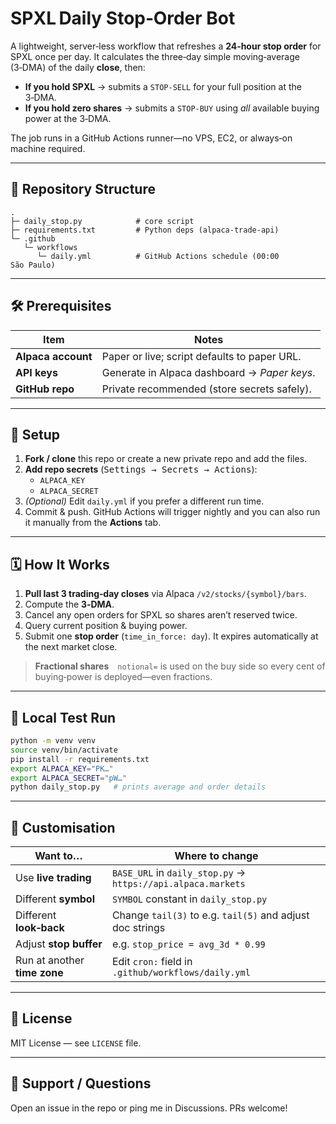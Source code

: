 # SPXL Daily Stop‑Order Bot

A lightweight, server‑less workflow that refreshes a **24‑hour stop order** for SPXL once per day.  It calculates the three‑day simple moving‑average (3‑DMA) of the daily **close**, then:

* **If you hold SPXL** → submits a `STOP‑SELL` for your full position at the 3‑DMA.
* **If you hold zero shares** → submits a `STOP‑BUY` using *all* available buying power at the 3‑DMA.

The job runs in a GitHub Actions runner—no VPS, EC2, or always‑on machine required.

---

## 📂 Repository Structure

```text
.
├─ daily_stop.py            # core script
├─ requirements.txt         # Python deps (alpaca‑trade‑api)
└─ .github
   └─ workflows
      └─ daily.yml          # GitHub Actions schedule (00:00 São Paulo)
```

---

## 🛠 Prerequisites

| Item | Notes |
|------|-------|
| **Alpaca account** | Paper or live; script defaults to paper URL. |
| **API keys**       | Generate in Alpaca dashboard → *Paper keys*. |
| **GitHub repo**    | Private recommended (store secrets safely). |

---

## 🚀 Setup

1. **Fork / clone** this repo or create a new private repo and add the files.
2. **Add repo secrets** (<kbd>Settings → Secrets → Actions</kbd>):
   * `ALPACA_KEY`
   * `ALPACA_SECRET`
3. *(Optional)* Edit `daily.yml` if you prefer a different run time.
4. Commit & push.  GitHub Actions will trigger nightly and you can also run it manually from the **Actions** tab.

---

## 🗓 How It Works

1. **Pull last 3 trading‑day closes** via Alpaca `/v2/stocks/{symbol}/bars`.
2. Compute the **3‑DMA**.
3. Cancel any open orders for SPXL so shares aren’t reserved twice.
4. Query current position & buying power.
5. Submit one **stop order** (`time_in_force: day`).  It expires automatically at the next market close.

> **Fractional shares** `notional=` is used on the buy side so every cent of buying‑power is deployed—even fractions.

---

## 🔄 Local Test Run

```bash
python -m venv venv
source venv/bin/activate
pip install -r requirements.txt
export ALPACA_KEY="PK…"
export ALPACA_SECRET="pW…"
python daily_stop.py   # prints average and order details
```

---

## 📝 Customisation

| Want to… | Where to change |
|----------|-----------------|
| Use **live trading** | `BASE_URL` in `daily_stop.py` → `https://api.alpaca.markets` |
| Different **symbol** | `SYMBOL` constant in `daily_stop.py` |
| Different **look‑back** | Change `tail(3)` to e.g. `tail(5)` and adjust doc strings |
| Adjust **stop buffer** | e.g. `stop_price = avg_3d * 0.99` |
| Run at another **time zone** | Edit `cron:` field in `.github/workflows/daily.yml` |

---

## 📄 License

MIT License — see `LICENSE` file.

---

## 🙋 Support / Questions

Open an issue in the repo or ping me in Discussions. PRs welcome!

